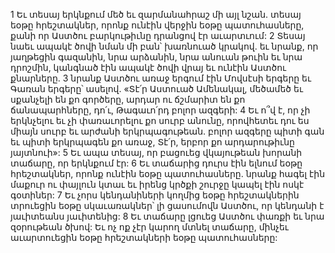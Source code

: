 1 Եւ տեսայ երկնքում մեծ եւ զարմանահրաշ մի այլ նշան. տեսայ եօթը հրեշտակներ, որոնք ունէին վերջին եօթը պատուհասները, քանի որ Աստծու բարկութիւնը դրանցով էր աւարտւում: 2 Տեսայ նաեւ ապակէ ծովի նման մի բան՝ խառնուած կրակով. եւ նրանք, որ յաղթեցին գազանին, նրա արձանին, նրա անուան թուին եւ նրա դրոշմին, կանգնած էին ապակէ ծովի վրայ եւ ունէին Աստծու քնարները. 3 նրանք Աստծու առաջ երգում էին Մովսէսի երգերը եւ Գառան երգերը՝ ասելով. «Տէ՛ր Աստուած Ամենակալ, մեծամեծ եւ սքանչելի են քո գործերը, արդար ու ճշմարիտ են քո ճանապարհները, դո՛ւ, Թագաւո՛րդ բոլոր ազգերի: 4 Եւ ո՞վ է, որ չի երկնչելու եւ չի փառաւորելու քո սուրբ անունը, որովհետեւ դու ես միայն սուրբ եւ արժանի երկրպագութեան. բոլոր ազգերը պիտի գան եւ պիտի երկրպագեն քո առաջ, Տէ՛ր, երբոր քո արդարութիւնը յայտնուի»:
5 Եւ ապա տեսայ, որ բացուեց վկայութեան խորանի տաճարը, որ երկնքում էր: 6 Եւ տաճարից դուրս էին ելնում եօթը հրեշտակներ, որոնք ունէին եօթը պատուհասները. նրանք հագել էին մաքուր ու փայլուն կտաւ եւ իրենց կրծքի շուրջը կապել էին ոսկէ գօտիներ: 7 Եւ չորս կենդանիների կողմից եօթը հրեշտակներին տրուեցին եօթը սկաւառակներ՝ լի ցասումովն Աստծու, որ կենդանի է յաւիտեանս յաւիտենից: 8 Եւ տաճարը լցուեց Աստծու փառքի եւ նրա զօրութեան ծխով: Եւ ոչ ոք չէր կարող մտնել տաճարը, մինչեւ աւարտուեցին եօթը հրեշտակների եօթը պատուհասները:
